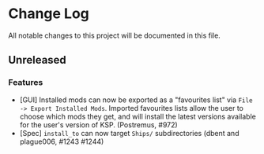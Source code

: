 # Change Log

All notable changes to this project will be documented in this file.

## Unreleased
### Features

- [GUI] Installed mods can now be exported as a "favourites list" via `File -> Export Installed Mods`. Imported favourites lists allow the user to choose which mods they get, and will install the latest versions available for the user's version of KSP. (Postremus, #972)
- [Spec] `install_to` can now target `Ships/` subdirectories (dbent and plague006, #1243 #1244)
